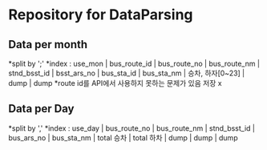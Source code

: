 Repository for DataParsing
==========================
Data per month
--------------
*split by ';'
*index : use_mon | bus_route_id | bus_route_no | bus_route_nm | stnd_bsst_id | bsst_ars_no | bus_sta_id | bus_sta_nm | 승차, 하자[0~23] | dump | dump
*route id를 API에서 사용하지 못하는 문제가 있음 저장 x

Data per Day
------------
*split by ','
*index : use_day | bus_route_no | bus_route_nm | stnd_bsst_id | bus_ars_no | bus_sta_nm | total 승차 | total 하차 | dump | dump | dump
 